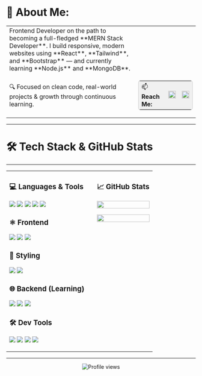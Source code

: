 # 💫 About Me:
<table>
  <tr>
    <td align="left" valign="middle">
      Frontend Developer on the path to becoming a full-fledged **MERN Stack Developer**.  
I build responsive, modern websites using **React**, **Tailwind**, and **Bootstrap** — and currently learning **Node.js** and **MongoDB**.
    </td>
  </tr>
  <tr>
    <td align="left" valign="middle">
      🔍 Focused on clean code, real-world projects & growth through continuous learning.
    </td>
    <td align="right" valign="middle">
      <table style="border: 1px solid #ccc; border-radius: 6px; background-color: #f0f0f0;">
        <tr>
          <td style="padding: 4px 8px;">
            📫 <strong>Reach Me:</strong>
          </td>
          <td>
            <a href="https://linkedin.com/in/Protap-Dutta" target="_blank">
              <img src="https://img.shields.io/badge/LinkedIn-0077B5?style=flat-square&logo=linkedin&logoColor=white" height="20" />
            </a>
          </td>
          <td>
            <a href="mailto:taniton001@gmail.com">
              <img src="https://img.shields.io/badge/Email-D14836?style=flat-square&logo=gmail&logoColor=white" height="20" />
            </a>
          </td>
        </tr>
      </table>
    </td>
  </tr>
</table>

---

# 🛠️ Tech Stack & GitHub Stats

---

<table>

<tr>
<td width="60%" valign="top">

### 💻 Languages & Tools  
<p>
<img src="https://img.shields.io/badge/html5-E34F26?style=for-the-badge&logo=html5&logoColor=white"/>
<img src="https://img.shields.io/badge/css3-1572B6?style=for-the-badge&logo=css3&logoColor=white"/>
<img src="https://img.shields.io/badge/javascript-F7DF1E?style=for-the-badge&logo=javascript&logoColor=black"/>
<img src="https://img.shields.io/badge/typescript-007ACC?style=for-the-badge&logo=typescript&logoColor=white"/>
<img src="https://img.shields.io/badge/C-00599C?style=for-the-badge&logo=c&logoColor=white"/>
</p>

### ⚛️ Frontend  
<p>
<img src="https://img.shields.io/badge/react-20232A?style=for-the-badge&logo=react&logoColor=61DAFB"/>
<img src="https://img.shields.io/badge/vite-646CFF?style=for-the-badge&logo=vite&logoColor=white"/>
<img src="https://img.shields.io/badge/vue.js-4FC08D?style=for-the-badge&logo=vue.js&logoColor=white"/>
</p>

### 🎨 Styling  
<p>
<img src="https://img.shields.io/badge/tailwindcss-38B2AC?style=for-the-badge&logo=tailwind-css&logoColor=white"/>
<img src="https://img.shields.io/badge/bootstrap-7952B3?style=for-the-badge&logo=bootstrap&logoColor=white"/>
</p>

### 🌐 Backend (Learning)  
<p>
<img src="https://img.shields.io/badge/node.js-339933?style=for-the-badge&logo=nodedotjs&logoColor=white"/>
<img src="https://img.shields.io/badge/express.js-000000?style=for-the-badge&logo=express&logoColor=white"/>
<img src="https://img.shields.io/badge/mongodb-4EA94B?style=for-the-badge&logo=mongodb&logoColor=white"/>
</p>

### 🛠️ Dev Tools  
<p>
<img src="https://img.shields.io/badge/git-F05033?style=for-the-badge&logo=git&logoColor=white"/>
<img src="https://img.shields.io/badge/github-181717?style=for-the-badge&logo=github&logoColor=white"/>
<img src="https://img.shields.io/badge/figma-F24E1E?style=for-the-badge&logo=figma&logoColor=white"/>
<img src="https://img.shields.io/badge/eslint-4B3263?style=for-the-badge&logo=eslint&logoColor=white"/>
</p>

</td>

<td width="40%" valign="top">

### 📈 GitHub Stats  
<p align="center">
  <img src="https://github-readme-stats.vercel.app/api/top-langs/?username=ProtapDutta&theme=radical&hide_border=false&layout=compact" width="100%"/>
</p>
<p align="center">
  <img src="https://nirzak-streak-stats.vercel.app/?user=ProtapDutta&theme=radical&hide_border=false" width="100%"/>
</p>

</td>
</tr>
</table>

---

<p align="center">
  <img src="https://komarev.com/ghpvc/?username=ProtapDutta&style=for-the-badge&color=007ACC&label=Visitors" alt="Profile views" />
</p>





